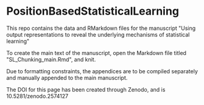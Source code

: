 # PositionBasedStatisticalLearning

This repo contains the data and RMarkdown files for the manuscript "Using output representations to reveal the underlying mechanisms of statistical learning"

To create the main text of the manuscript, open the Markdown file titled "SL_Chunking_main.Rmd", and knit.

Due to formatting constraints, the appendices are to be compiled separately and manually appended to the main manuscript.

The DOI for this page has been created through Zenodo, and is 10.5281/zenodo.2574127